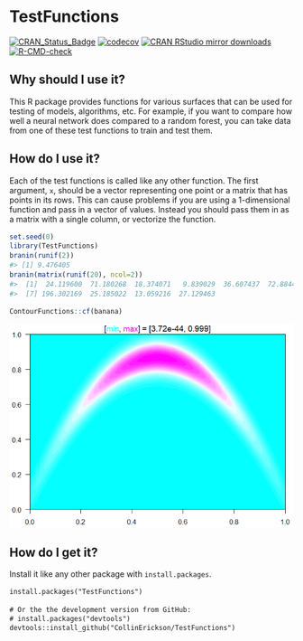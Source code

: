 
<!-- README.md is generated from README.Rmd. Please edit that file -->

# TestFunctions

<!-- badges: start -->

[![CRAN_Status_Badge](https://www.r-pkg.org/badges/version/TestFunctions)](https://cran.r-project.org/package=TestFunctions)
[![codecov](https://codecov.io/github/CollinErickson/TestFunctions/graph/badge.svg?token=FMnP9TEFBk)](https://codecov.io/github/CollinErickson/TestFunctions)
[![CRAN RStudio mirror
downloads](https://cranlogs.r-pkg.org/badges/last-month/TestFunctions?color=blue)](https://r-pkg.org/pkg/TestFunctions)
[![R-CMD-check](https://github.com/CollinErickson/TestFunctions/actions/workflows/R-CMD-check.yaml/badge.svg)](https://github.com/CollinErickson/TestFunctions/actions/workflows/R-CMD-check.yaml)
<!-- badges: end -->

## Why should I use it?

This R package provides functions for various surfaces that can be used
for testing of models, algorithms, etc. For example, if you want to
compare how well a neural network does compared to a random forest, you
can take data from one of these test functions to train and test them.

## How do I use it?

Each of the test functions is called like any other function. The first
argument, `x`, should be a vector representing one point or a matrix
that has points in its rows. This can cause problems if you are using a
1-dimensional function and pass in a vector of values. Instead you
should pass them in as a matrix with a single column, or vectorize the
function.

``` r
set.seed(0)
library(TestFunctions)
branin(runif(2))
#> [1] 9.476405
branin(matrix(runif(20), ncol=2))
#>  [1]  24.119600  71.180268  18.374071   9.839029  36.607437  72.884496
#>  [7] 196.302169  25.185022  13.059216  27.129463
```

``` r
ContourFunctions::cf(banana)
```

![](tools/README-bananacont-1.png)<!-- -->

## How do I get it?

Install it like any other package with `install.packages`.

    install.packages("TestFunctions")

    # Or the the development version from GitHub:
    # install.packages("devtools")
    devtools::install_github("CollinErickson/TestFunctions")
